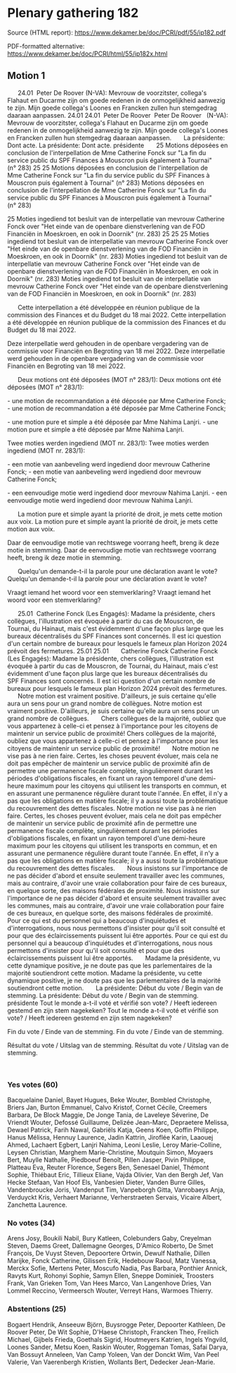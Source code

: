 # Plenary gathering 182

Source (HTML report): https://www.dekamer.be/doc/PCRI/pdf/55/ip182.pdf

PDF-formatted alternative: https://www.dekamer.be/doc/PCRI/html/55/ip182x.html

## Motion 1


 
 
 
24.01  Peter De Roover (N-VA): Mevrouw de voorzitster, collega's Flahaut en Ducarme zijn om
goede redenen in de onmogelijkheid aanwezig te zijn. Mijn goede collega's
Loones en Francken zullen hun stemgedrag daaraan aanpassen.
24.01
24.01
  Peter De Roover 
  Peter De Roover 
 
(N-VA): Mevrouw de voorzitster, collega's Flahaut en Ducarme zijn om
goede redenen in de onmogelijkheid aanwezig te zijn. Mijn goede collega's
Loones en Francken zullen hun stemgedrag daaraan aanpassen.
 
 
 
La présidente:
Dont acte.
La présidente:
Dont acte.
présidente
 
 
 
25 Motions déposées en conclusion de l'interpellation de
Mme Catherine Fonck sur "La fin du service public du SPF Finances à
Mouscron puis également à Tournai" (n° 283)
25
25
 Motions déposées en conclusion de l'interpellation de
Mme Catherine Fonck sur "La fin du service public du SPF Finances à
Mouscron puis également à Tournai" (n° 283)
 Motions déposées en conclusion de l'interpellation de
Mme Catherine Fonck sur "La fin du service public du SPF Finances à
Mouscron puis également à Tournai" (n° 283)

25 Moties ingediend tot besluit van de
interpellatie van mevrouw Catherine Fonck over "Het einde van de openbare
dienstverlening van de FOD Financiën in Moeskroen, en ook in Doornik"
(nr. 283)
25
25
25
 Moties ingediend tot besluit van de
interpellatie van mevrouw Catherine Fonck over "Het einde van de openbare
dienstverlening van de FOD Financiën in Moeskroen, en ook in Doornik"
(nr. 283)
 Moties ingediend tot besluit van de
interpellatie van mevrouw Catherine Fonck over "Het einde van de openbare
dienstverlening van de FOD Financiën in Moeskroen, en ook in Doornik"
(nr. 283)
 Moties ingediend tot besluit van de
interpellatie van mevrouw Catherine Fonck over "Het einde van de openbare
dienstverlening van de FOD Financiën in Moeskroen, en ook in Doornik"
(nr. 283)


 
 
 
Cette
interpellation a été développée en réunion publique de la commission des
Finances et du Budget du 18 mai 2022.
Cette
interpellation a été développée en réunion publique de la commission des
Finances et du Budget du 18 mai 2022.

Deze
interpellatie werd gehouden in de openbare vergadering van de commissie voor
Financiën en Begroting van 18 mei 2022.
Deze
interpellatie werd gehouden in de openbare vergadering van de commissie voor
Financiën en Begroting van 18 mei 2022.

 
 
 
Deux motions
ont été déposées (MOT n° 283/1):
Deux motions
ont été déposées (MOT n° 283/1):

- une
motion de recommandation a été déposée par Mme Catherine Fonck;
- une
motion de recommandation a été déposée par Mme Catherine Fonck;

- une
motion pure et simple a été déposée par Mme Nahima Lanjri.
- une
motion pure et simple a été déposée par Mme Nahima Lanjri.

Twee
moties werden ingediend (MOT nr. 283/1):
Twee
moties werden ingediend (MOT nr. 283/1):

- een
motie van aanbeveling werd ingediend door mevrouw Catherine Fonck;
- een
motie van aanbeveling werd ingediend door mevrouw Catherine Fonck;

- een
eenvoudige motie werd ingediend door mevrouw Nahima Lanjri.
- een
eenvoudige motie werd ingediend door mevrouw Nahima Lanjri.

 
 
 
La motion
pure et simple ayant la priorité de droit, je mets cette motion aux voix.
La motion
pure et simple ayant la priorité de droit, je mets cette motion aux voix.

Daar de
eenvoudige motie van rechtswege voorrang heeft, breng ik deze motie in
stemming.
Daar de
eenvoudige motie van rechtswege voorrang heeft, breng ik deze motie in
stemming.

 
 
 
Quelqu'un
demande-t-il la parole pour une déclaration avant le vote?
Quelqu'un
demande-t-il la parole pour une déclaration avant le vote?


Vraagt
iemand het woord voor een stemverklaring?
Vraagt
iemand het woord voor een stemverklaring?

 
 
 
25.01  Catherine
Fonck (Les Engagés): Madame la présidente, chers
collègues, l'illustration est évoquée à partir du cas de Mouscron, de Tournai,
du Hainaut, mais c'est évidemment d'une façon plus large que les bureaux
décentralisés du SPF Finances sont concernés. Il est ici question d'un
certain nombre de bureaux pour lesquels le fameux plan Horizon 2024
prévoit des fermetures. 
25.01
25.01
  
  
 
Catherine
Fonck 
Catherine
Fonck 
(Les Engagés): Madame la présidente, chers
collègues, l'illustration est évoquée à partir du cas de Mouscron, de Tournai,
du Hainaut, mais c'est évidemment d'une façon plus large que les bureaux
décentralisés du SPF Finances sont concernés. Il est ici question d'un
certain nombre de bureaux pour lesquels le fameux plan Horizon 2024
prévoit des fermetures. 
 
 
 
Notre motion est vraiment positive. D'ailleurs,
je suis certaine qu'elle aura un sens pour un grand nombre de collègues. 
Notre motion est vraiment positive. D'ailleurs,
je suis certaine qu'elle aura un sens pour un grand nombre de collègues. 
 
 
 
Chers collègues de la majorité, oubliez que
vous appartenez à celle-ci et pensez à l'importance pour les citoyens de
maintenir un service public de proximité! 
Chers collègues de la majorité, oubliez que
vous appartenez à celle-ci et pensez à l'importance pour les citoyens de
maintenir un service public de proximité! 
 
 
 
Notre motion ne vise pas à ne rien faire.
Certes, les choses peuvent évoluer, mais cela ne doit pas empêcher de maintenir
un service public de proximité afin de permettre une permanence fiscale
complète, singulièrement durant les périodes d'obligations fiscales, en fixant
un rayon temporel d'une demi-heure maximum pour les citoyens qui utilisent les
transports en commun, et en assurant une permanence régulière durant toute
l'année. En effet, il n'y a pas que les obligations en matière fiscale; il y a
aussi toute la problématique du recouvrement des dettes fiscales. 
Notre motion ne vise pas à ne rien faire.
Certes, les choses peuvent évoluer, mais cela ne doit pas empêcher de maintenir
un service public de proximité afin de permettre une permanence fiscale
complète, singulièrement durant les périodes d'obligations fiscales, en fixant
un rayon temporel d'une demi-heure maximum pour les citoyens qui utilisent les
transports en commun, et en assurant une permanence régulière durant toute
l'année. En effet, il n'y a pas que les obligations en matière fiscale; il y a
aussi toute la problématique du recouvrement des dettes fiscales. 
 
 
 
Nous insistons sur l'importance de ne pas
décider d'abord et ensuite seulement travailler avec les communes, mais au
contraire, d'avoir une vraie collaboration pour faire de ces bureaux, en
quelque sorte, des maisons fédérales de proximité. 
Nous insistons sur l'importance de ne pas
décider d'abord et ensuite seulement travailler avec les communes, mais au
contraire, d'avoir une vraie collaboration pour faire de ces bureaux, en
quelque sorte, des maisons fédérales de proximité. 
 
 
 
Pour ce qui est du personnel qui a beaucoup
d'inquiétudes et d'interrogations, nous nous permettons d'insister pour qu'il
soit consulté et pour que des éclaircissements puissent lui être apportés.
Pour ce qui est du personnel qui a beaucoup
d'inquiétudes et d'interrogations, nous nous permettons d'insister pour qu'il
soit consulté et pour que des éclaircissements puissent lui être apportés.
 
 
 
Madame la présidente, vu cette dynamique
positive, je ne doute pas que les parlementaires de la majorité soutiendront
cette motion.
Madame la présidente, vu cette dynamique
positive, je ne doute pas que les parlementaires de la majorité soutiendront
cette motion.
 
 
 
La présidente:
Début du vote / Begin van de stemming.
La présidente:
Début du vote / Begin van de stemming.
présidente
Tout le monde a-t-il
voté et vérifié son vote? / Heeft iedereen gestemd en zijn stem nagekeken?
Tout le monde a-t-il
voté et vérifié son vote? / Heeft iedereen gestemd en zijn stem nagekeken?

Fin du vote
/ Einde van de stemming.
Fin du vote
/ Einde van de stemming.

Résultat du
vote / Uitslag van de stemming.
Résultat du
vote / Uitslag van de stemming.

 
 
 

### Yes votes (60)

Bacquelaine Daniel, Bayet Hugues, Beke Wouter, Bombled Christophe, Briers Jan, Burton Emmanuel, Calvo Kristof, Cornet Cécile, Creemers Barbara, De Block Maggie, De Jonge Tania, de Laveleye Séverine, De Vriendt Wouter, Defossé Guillaume, Delizée Jean-Marc, Depraetere Melissa, Dewael Patrick, Farih Nawal, Gabriëls Katja, Geens Koen, Goffin Philippe, Hanus Mélissa, Hennuy Laurence, Jadin Kattrin, Jiroflée Karin, Laaouej Ahmed, Lachaert Egbert, Lanjri Nahima, Leoni Leslie, Leroy Marie-Colline, Leysen Christian, Marghem Marie-Christine, Moutquin Simon, Moyaers Bert, Muylle Nathalie, Piedboeuf Benoît, Pillen Jasper, Pivin Philippe, Platteau Eva, Reuter Florence, Segers Ben, Senesael Daniel, Thémont Sophie, Thiébaut Eric, Tillieux Eliane, Vajda Olivier, Van den Bergh Jef, Van Hecke Stefaan, Van Hoof Els, Vanbesien Dieter, Vanden Burre Gilles, Vandenbroucke Joris, Vandenput Tim, Vanpeborgh Gitta, Vanrobaeys Anja, Verduyckt Kris, Verhaert Marianne, Verherstraeten Servais, Vicaire Albert, Zanchetta Laurence.

### No votes (34)

Arens Josy, Boukili Nabil, Bury Katleen, Colebunders Gaby, Creyelman Steven, Daems Greet, Dallemagne Georges, D'Amico Roberto, De Smet François, De Vuyst Steven, Depoortere Ortwin, Dewulf Nathalie, Dillen Marijke, Fonck Catherine, Gilissen Erik, Hedebouw Raoul, Matz Vanessa, Merckx Sofie, Mertens Peter, Moscufo Nadia, Pas Barbara, Ponthier Annick, Ravyts Kurt, Rohonyi Sophie, Samyn Ellen, Sneppe Dominiek, Troosters Frank, Van Grieken Tom, Van Hees Marco, Van Langenhove Dries, Van Lommel Reccino, Vermeersch Wouter, Verreyt Hans, Warmoes Thierry.

### Abstentions (25)

Bogaert Hendrik, Anseeuw Björn, Buysrogge Peter, Depoorter Kathleen, De Roover Peter, De Wit Sophie, D'Haese Christoph, Francken Theo, Freilich Michael, Gijbels Frieda, Goethals Sigrid, Houtmeyers Katrien, Ingels Yngvild, Loones Sander, Metsu Koen, Raskin Wouter, Roggeman Tomas, Safai Darya, Van Bossuyt Anneleen, Van Camp Yoleen, Van der Donckt Wim, Van Peel Valerie, Van Vaerenbergh Kristien, Wollants Bert, Dedecker Jean-Marie.


